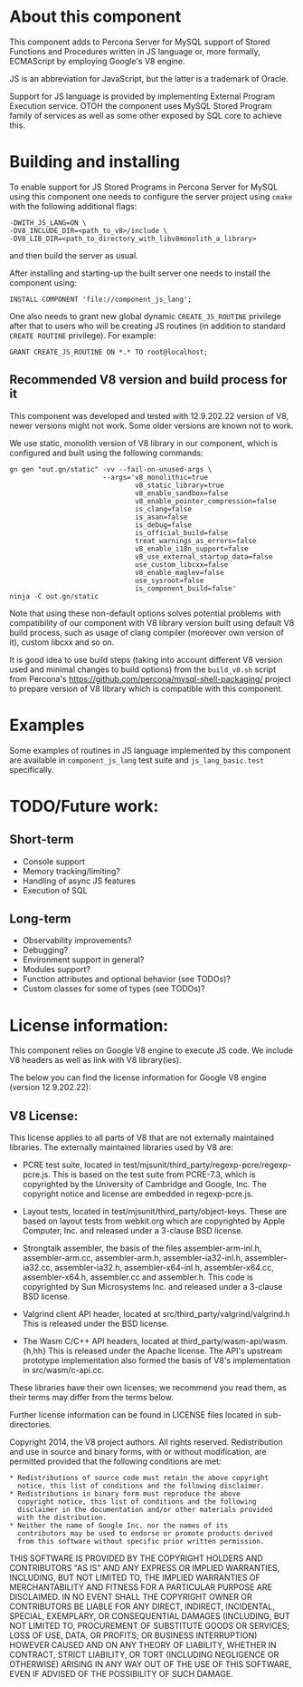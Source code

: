 About this component
====================

This component adds to Percona Server for MySQL support of Stored Functions
and Procedures written in JS language or, more formally, ECMAScript by
employing Google's V8 engine.

JS is an abbreviation for JavaScript, but the latter is a trademark of Oracle.

Support for JS language is provided by implementing External Program Execution
service. OTOH the component uses MySQL Stored Program family of services as
well as some other exposed by SQL core to achieve this.


Building and installing
=======================

To enable support for JS Stored Programs in Percona Server for MySQL using
this component one needs to configure the server project using `cmake` with
the following additional flags:

    -DWITH_JS_LANG=ON \
    -DV8_INCLUDE_DIR=<path_to_v8>/include \
    -DV8_LIB_DIR=<path_to_directory_with_libv8monolith_a_library>

and then build the server as usual.

After installing and starting-up the built server one needs to install the
component using:

    INSTALL COMPONENT 'file://component_js_lang';

One also needs to grant new global dynamic `CREATE_JS_ROUTINE` privilege after
that to users who will be creating JS routines (in addition to standard
`CREATE ROUTINE` privilege). For example:

    GRANT CREATE_JS_ROUTINE ON *.* TO root@localhost;


Recommended V8 version and build process for it
-----------------------------------------------

This component was developed and tested with 12.9.202.22 version of V8,
newer versions might not work. Some older versions are known not to work.

We use static, monolith version of V8 library in our component, which is
configured and built using the following commands:

    gn gen "out.gn/static" -vv --fail-on-unused-args \
                           --args='v8_monolithic=true
                                   v8_static_library=true
                                   v8_enable_sandbox=false
                                   v8_enable_pointer_compression=false
                                   is_clang=false
                                   is_asan=false
                                   is_debug=false
                                   is_official_build=false
                                   treat_warnings_as_errors=false
                                   v8_enable_i18n_support=false
                                   v8_use_external_startup_data=false
                                   use_custom_libcxx=false
                                   v8_enable_maglev=false
                                   use_sysroot=false
                                   is_component_build=false'
    ninja -C out.gn/static

Note that using these non-default options solves potential problems with
compatibility of our component with V8 library version built using default
V8 build process, such as usage of clang compiler (moreover own version of
it), custom libcxx and so on.

It is good idea to use build steps (taking into account different V8 version
used and minimal changes to build options) from the `build_v8.sh` script from
Percona's https://github.com/percona/mysql-shell-packaging/ project to prepare
version of V8 library which is compatible with this component.


Examples
========

Some examples of routines in JS language implemented by this component are
available in `component_js_lang` test suite and `js_lang_basic.test`
specifically.


TODO/Future work:
=================

Short-term
----------

- Console support
- Memory tracking/limiting?
- Handling of async JS features
- Execution of SQL

Long-term
---------

- Observability improvements?
- Debugging?
- Environment support in general?
- Modules support?
- Function attributes and optional behavior (see TODOs)?
- Custom classes for some of types (see TODOs)?

License information:
====================

This component relies on Google V8 engine to execute JS code.
We include V8 headers as well as link with V8 library(ies).

The below you can find the license information for Google V8 engine
(version 12.9.202.22):

V8 License:
-----------

This license applies to all parts of V8 that are not externally
maintained libraries.  The externally maintained libraries used by V8
are:

  - PCRE test suite, located in
    test/mjsunit/third_party/regexp-pcre/regexp-pcre.js.  This is based on the
    test suite from PCRE-7.3, which is copyrighted by the University
    of Cambridge and Google, Inc.  The copyright notice and license
    are embedded in regexp-pcre.js.

  - Layout tests, located in test/mjsunit/third_party/object-keys.  These are
    based on layout tests from webkit.org which are copyrighted by
    Apple Computer, Inc. and released under a 3-clause BSD license.

  - Strongtalk assembler, the basis of the files assembler-arm-inl.h,
    assembler-arm.cc, assembler-arm.h, assembler-ia32-inl.h,
    assembler-ia32.cc, assembler-ia32.h, assembler-x64-inl.h,
    assembler-x64.cc, assembler-x64.h, assembler.cc and assembler.h.
    This code is copyrighted by Sun Microsystems Inc. and released
    under a 3-clause BSD license.

  - Valgrind client API header, located at src/third_party/valgrind/valgrind.h
    This is released under the BSD license.

  - The Wasm C/C++ API headers, located at third_party/wasm-api/wasm.{h,hh}
    This is released under the Apache license. The API's upstream prototype
    implementation also formed the basis of V8's implementation in
    src/wasm/c-api.cc.

These libraries have their own licenses; we recommend you read them,
as their terms may differ from the terms below.

Further license information can be found in LICENSE files located in
sub-directories.

Copyright 2014, the V8 project authors. All rights reserved.
Redistribution and use in source and binary forms, with or without
modification, are permitted provided that the following conditions are
met:

    * Redistributions of source code must retain the above copyright
      notice, this list of conditions and the following disclaimer.
    * Redistributions in binary form must reproduce the above
      copyright notice, this list of conditions and the following
      disclaimer in the documentation and/or other materials provided
      with the distribution.
    * Neither the name of Google Inc. nor the names of its
      contributors may be used to endorse or promote products derived
      from this software without specific prior written permission.

THIS SOFTWARE IS PROVIDED BY THE COPYRIGHT HOLDERS AND CONTRIBUTORS
"AS IS" AND ANY EXPRESS OR IMPLIED WARRANTIES, INCLUDING, BUT NOT
LIMITED TO, THE IMPLIED WARRANTIES OF MERCHANTABILITY AND FITNESS FOR
A PARTICULAR PURPOSE ARE DISCLAIMED. IN NO EVENT SHALL THE COPYRIGHT
OWNER OR CONTRIBUTORS BE LIABLE FOR ANY DIRECT, INDIRECT, INCIDENTAL,
SPECIAL, EXEMPLARY, OR CONSEQUENTIAL DAMAGES (INCLUDING, BUT NOT
LIMITED TO, PROCUREMENT OF SUBSTITUTE GOODS OR SERVICES; LOSS OF USE,
DATA, OR PROFITS; OR BUSINESS INTERRUPTION) HOWEVER CAUSED AND ON ANY
THEORY OF LIABILITY, WHETHER IN CONTRACT, STRICT LIABILITY, OR TORT
(INCLUDING NEGLIGENCE OR OTHERWISE) ARISING IN ANY WAY OUT OF THE USE
OF THIS SOFTWARE, EVEN IF ADVISED OF THE POSSIBILITY OF SUCH DAMAGE.
